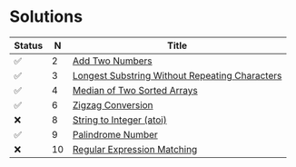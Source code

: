# Solutions

 Status | N |  Title |
--------|---|--------|
 &#9989;| 2 |[Add Two Numbers](https://leetcode.com/problems/two-sum) |
 &#9989;| 3 |[Longest Substring Without Repeating Characters](https://leetcode.com/problems/longest-substring-without-repeating-characters) |
 &#9989;| 4 |[Median of Two Sorted Arrays](https://leetcode.com/problems/median-of-two-sorted-arrays) |
 &#9989;| 6 |[Zigzag Conversion](https://leetcode.com/problems/zigzag-conversion) |
 &#10060;| 8 |[String to Integer (atoi)](https://leetcode.com/problems/string-to-integer-atoi) |
 &#9989;| 9 |[Palindrome Number](https://leetcode.com/problems/palindrome-number) |
 &#10060;| 10|[Regular Expression Matching](https://leetcode.com/problems/regular-expression-matching) |
